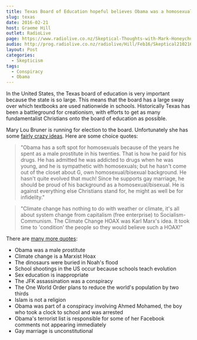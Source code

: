 ```yaml
---
title: Texas Board of Education hopeful believes Obama was a homosexual prostitute
slug: texas
date: 2016-02-21
host: Graeme Hill
outlet: RadioLive
page: https://www.radiolive.co.nz/Skeptical-Thoughts-with-Mark-Honeychurch/tabid/506/articleID/113511/Default.aspx
audio: http://prog.radiolive.co.nz/radiolive/Hill/Feb16/Skeptical210216.mp3
layout: Post
categories:
  - Skepticism
tags:
  - Conspiracy
  - Obama
---
```


In the United States, the Texas board of education is very important because the state is so large. This means that the board has a large sway over which textbooks are used nationwide in schools. Historically Texas has been a battleground for creationism, with efforts to get as many fundamentalist Christians onto the board of education as possible.

<!-- more -->

Mary Lou Bruner is running for election to the board. Unfortunately she has some [fairly crazy ideas](http://www.dailykos.com/stories/2016/2/17/1486612/-It-s-Mary-Lou-She-believes-Obama-was-a-homosexual-prostitute-and-is-running-for-Texas-Board-of-Ed). Here are some choice quotes:

> "Obama has a soft spot for homosexuals because of the years he spent as a male prostitute in his twenties. That is how he paid for his drugs. He has admitted he was addicted to drugs when he was young, and he is sympathetic with homosexuals; but he hasn't come out of the closet about G, own homosexual/bisexual background. He hasn't quite evolved that much! Since he supports gay marriage, he should be proud of his background as a homosexual/bisexual. He is against everything else Christians stand for, he might as well be for infidelity."

> "Climate change has nothing to do with weather or climate, it's all about system change from capitalism (free enterprise) to Socialism-Communism. The Climate Change HOAX was Karl Marx's idea. It took time to 'condition' the people so they would believe such a HOAX!"

There are [many more quotes](http://gawker.com/meet-the-science-and-muslim-hating-conspiracy-theorist-1758545449):

- Obama was a male prostitute
- Climate change is a Marxist Hoax
- The dinosaurs were buried in Noah's flood
- School shootings in the US occur because schools teach evolution
- Sex education is inappropriate
- The JFK assassination was a conspiracy
- The One World Order plans to reduce the world's population by two thirds
- Islam is not a religion
- Obama was part of a conspiracy involving Ahmed Mohamed, the boy who took a clock to school and was arrested
- Obama's terrorist list is responsible for some of her Facebook comments not appearing immediately
- Gay marriage is unconstitutional
